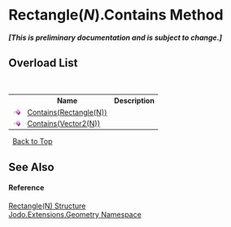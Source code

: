 # Rectangle(*N*).Contains Method 
 _**\[This is preliminary documentation and is subject to change.\]**_


## Overload List
&nbsp;<table><tr><th></th><th>Name</th><th>Description</th></tr><tr><td>![Public method](media/pubmethod.gif "Public method")</td><td><a href="M_Jodo_Extensions_Geometry_Rectangle_1_Contains">Contains(Rectangle(N))</a></td><td /></tr><tr><td>![Public method](media/pubmethod.gif "Public method")</td><td><a href="M_Jodo_Extensions_Geometry_Rectangle_1_Contains_1">Contains(Vector2(N))</a></td><td /></tr></table>&nbsp;
<a href="#rectangle(*n*).contains-method">Back to Top</a>

## See Also


#### Reference
<a href="T_Jodo_Extensions_Geometry_Rectangle_1">Rectangle(N) Structure</a><br /><a href="N_Jodo_Extensions_Geometry">Jodo.Extensions.Geometry Namespace</a><br />